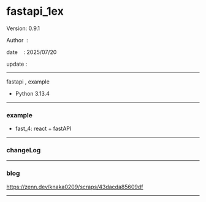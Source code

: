 ﻿# fastapi_1ex

 Version: 0.9.1

 Author  :

 date    : 2025/07/20

 update :

***

fastapi , example

* Python 3.13.4

***
### example

* fast_4: react + fastAPI

***
### changeLog

***
### blog

https://zenn.dev/knaka0209/scraps/43dacda85609df

***

